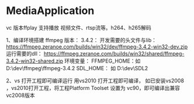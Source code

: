 # MediaApplication

vc 版本ffplay
支持播放 视频文件、rtsp流等。h264、h265解码

1、编译环境搭建
	ffmpeg 版本： 3.4.2：
	开发需要的头文件与lib：	https://ffmpeg.zeranoe.com/builds/win32/dev/ffmpeg-3.4.2-win32-dev.zip
	运行需要的dll：	https://ffmpeg.zeranoe.com/builds/win32/shared/ffmpeg-3.4.2-win32-shared.zip
环境变量：
	FFMPEG_HOME：如 D:\dev\ffmpeg\ffmpeg-3.4.2
	SDL_HOME：   如 D:\dev\SDL2
	
2、vs 打开工程即可编译运行
	用vs2010 打开工程即可编译，
	如已安装vs2008 ，vs2010打开工程，将工程Platform Toolset 设置为 vc90，即可编译出兼容vc2008版本
